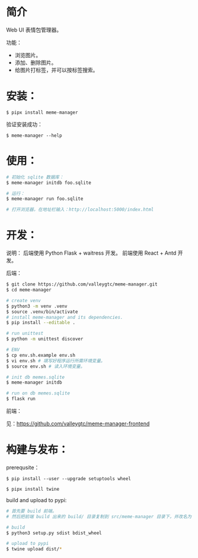 # 简介
Web UI 表情包管理器。

功能：
- 浏览图片。
- 添加、删除图片。
- 给图片打标签，并可以按标签搜索。

# 安装：
```
$ pipx install meme-manager
```

验证安装成功：
```
$ meme-manager --help
```

# 使用：
```bash
# 初始化 sqlite 数据库：
$ meme-manager initdb foo.sqlite

# 运行：
$ meme-manager run foo.sqlite

# 打开浏览器，在地址栏输入：http://localhost:5000/index.html
```

# 开发：
说明：
后端使用 Python Flask + waitress 开发。
前端使用 React + Antd 开发。

后端：
```bash
$ git clone https://github.com/valleygtc/meme-manager.git
$ cd meme-manager

# create venv
$ python3 -m venv .venv
$ source .venv/bin/activate
# install meme-manager and its dependencies.
$ pip install --editable .

# run unittest
$ python -m unittest discover

# ENV
$ cp env.sh.example env.sh
$ vi env.sh # 填写好程序运行所需环境变量。
$ source env.sh # 读入环境变量。

# init db memes.sqlite
$ meme-manager initdb

# run on db memes.sqlite
$ flask run
```

前端：

见：https://github.com/valleygtc/meme-manager-frontend

# 构建与发布：
prerequsite：
```
$ pip install --user --upgrade setuptools wheel

$ pipx install twine
```

build and upload to pypi:
```bash
# 首先要 build 前端。
# 然后把前端 build 出来的 build/ 目录复制到 src/meme-manager 目录下，并改名为 frontend。

# build
$ python3 setup.py sdist bdist_wheel

# upload to pypi
$ twine upload dist/*
```
